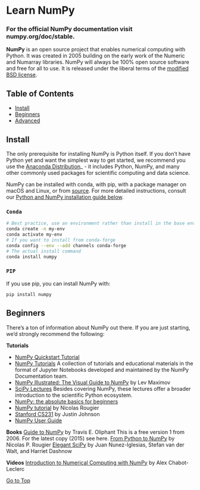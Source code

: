 # Learn NumPy


### For the official NumPy documentation visit numpy.org/doc/stable.

**NumPy** is an open source project that enables numerical computing with Python. It was created in 2005 building on the early work of the Numeric and Numarray libraries. NumPy will always be 100% open source software and free for all to use. It is released under the liberal terms of the [modified BSD license](https://github.com/numpy/numpy/blob/main/LICENSE.txt).

## Table of Contents

- [Install](#install)
- [Beginners](#beginners)
- [Advanced](#advanced)

## Install
The only prerequisite for installing NumPy is Python itself. If you don’t have Python yet and want the simplest way to get started, we recommend you use the [Anaconda Distribution](https://www.anaconda.com/data-science-platform)_ - it includes Python, NumPy, and many other commonly used packages for scientific computing and data science.

NumPy can be installed with conda, with pip, with a package manager on macOS and Linux, or from [source](https://numpy.org/devdocs/user/building.html). For more detailed instructions, consult our [Python and NumPy installation guide below](https://numpy.org/install/#python-numpy-install-guide).

### `Conda`

```sh
# Best practice, use an environment rather than install in the base env
conda create -n my-env
conda activate my-env
# If you want to install from conda-forge
conda config --env --add channels conda-forge
# The actual install command
conda install numpy
```

### `PIP`

If you use pip, you can install NumPy with:

```sh
pip install numpy
```

## Beginners
There’s a ton of information about NumPy out there. If you are just starting, we’d strongly recommend the following:

**Tutorials**
- [NumPy Quickstart Tutorial](https://numpy.org/devdocs/user/quickstart.html)
- [NumPy Tutorials](https://numpy.org/numpy-tutorials/) A collection of tutorials and educational materials in the format of Jupyter Notebooks developed and maintained by the NumPy Documentation team.
- [NumPy Illustrated: The Visual Guide to NumPy](https://betterprogramming.pub/numpy-illustrated-the-visual-guide-to-numpy-3b1d4976de1d?sk=57b908a77aa44075a49293fa1631dd9b) by Lev Maximov
- [SciPy Lectures](https://lectures.scientific-python.org/) Besides covering NumPy, these lectures offer a broader introduction to the scientific Python ecosystem.
- [NumPy: the absolute basics for beginners](https://numpy.org/devdocs/user/absolute_beginners.html)
- [NumPy tutorial](https://github.com/rougier/numpy-tutorial) by Nicolas Rougier
- [Stanford CS231](https://cs231n.github.io/python-numpy-tutorial/) by Justin Johnson
- [NumPy User Guide](https://numpy.org/devdocs/)

**Books**
[Guide to NumPy](http://web.mit.edu/dvp/Public/numpybook.pdf) by Travis E. Oliphant This is a free version 1 from 2006. For the latest copy (2015) see here.
[From Python to NumPy](https://www.labri.fr/perso/nrougier/from-python-to-numpy/) by Nicolas P. Rougier
[Elegant SciPy](https://www.amazon.com/Elegant-SciPy-Art-Scientific-Python/dp/1491922877) by Juan Nunez-Iglesias, Stefan van der Walt, and Harriet Dashnow

**Videos**
[Introduction to Numerical Computing with NumPy](https://www.youtube.com/watch?v=ZB7BZMhfPgk) by Alex Chabot-Leclerc

[Go to Top](#table-of-contents)

